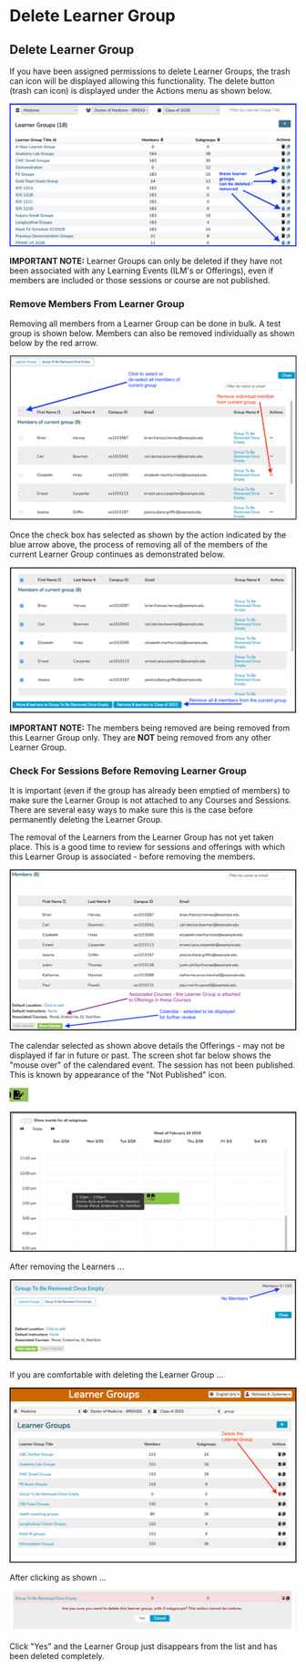 # Delete Learner Group

## Delete Learner Group

If you have been assigned permissions to delete Learner Groups, the trash can icon will be displayed allowing this functionality. The delete button (trash can icon) is displayed under the Actions menu as shown below.

![learner groups can be deleted / removed](../images/delete_learner_group/can_be_deleted_learner_groups.png)

**IMPORTANT NOTE:** Learner Groups can only be deleted if they have not been associated with any Learning Events (ILM's or Offerings), even if members are included or those sessions or course are not published.

### Remove Members From Learner Group

Removing all members from a Learner Group can be done in bulk. A test group is shown below. Members can also be removed individually as shown below by the red arrow.

![Remove individual members](../images/delete_learner_group/remove_individual_members.png)

Once the check box has selected as shown by the action indicated by the blue arrow above, the process of removing all of the members of the current Learner Group continues as demonstrated below. 

![Remove all members](../images/delete_learner_group/remove_all_members.png)

**IMPORTANT NOTE:** The members being removed are being removed from this Learner Group only. They are **NOT** being removed from any other Learner Group.

### Check For Sessions Before Removing Learner Group

It is important (even if the group has already been emptied of members) to make sure the Learner Group is not attached to any Courses and Sessions. There are several easy ways to make sure this is the case before permanently deleting the Learner Group.

The removal of the Learners from the Learner Group has not yet taken place. This is a good time to review for sessions and offerings with which this Learner Group is associated - before removing the members.

![Review options](../images/delete_learner_group/review_options.png)

The calendar selected as shown above details the Offerings - may not be displayed if far in future or past. The screen shot far below shows the "mouse over" of the calendared event. The session has not been published. This is known by appearance of the "Not Published" icon. 

![Not Published](../images/delete_learner_group/unpublished_icon.png)

![Mouseover shown](../images/delete_learner_group/mouseover_shown.png)

After removing the Learners ...

![Remove learners](../images/delete_learner_group/remove_learners.png)

If you are comfortable with deleting the Learner Group ...

![Delete learner group](../images/delete_learner_group/delete_learner_group.png)

After clicking as shown ...

![Confirm Learner Group Deletion](../images/delete_learner_group/confirm_deletion.png)

Click "Yes" and the Learner Group just disappears from the list and has been deleted completely.



